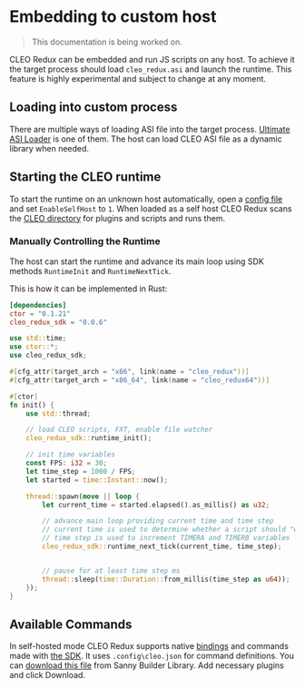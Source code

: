 # Embedding to custom host

> This documentation is being worked on.

CLEO Redux can be embedded and run JS scripts on any host. To achieve it the target process should load `cleo_redux.asi` and launch the runtime. This feature is highly experimental and subject to change at any moment.

## Loading into custom process

There are multiple ways of loading ASI file into the target process. [Ultimate ASI Loader](https://github.com/ThirteenAG/Ultimate-ASI-Loader/releases) is one of them. The host can load CLEO ASI file as a dynamic library when needed.

## Starting the CLEO runtime

To start the runtime on an unknown host automatically, open a [config file](./config.md) and set `EnableSelfHost` to `1`. When loaded as a self host CLEO Redux scans the [CLEO directory](./cleo-directory.md) for plugins and scripts and runs them.

### Manually Controlling the Runtime

The host can start the runtime and advance its main loop using SDK methods `RuntimeInit` and `RuntimeNextTick`.

This is how it can be implemented in Rust:

```toml
[dependencies]
ctor = "0.1.21"
cleo_redux_sdk = "0.0.6"
```

```rust
use std::time;
use ctor::*;
use cleo_redux_sdk;

#[cfg_attr(target_arch = "x86", link(name = "cleo_redux"))]
#[cfg_attr(target_arch = "x86_64", link(name = "cleo_redux64"))]

#[ctor]
fn init() {
    use std::thread;

    // load CLEO scripts, FXT, enable file watcher
    cleo_redux_sdk::runtime_init();

    // init time variables
    const FPS: i32 = 30;
    let time_step = 1000 / FPS;
    let started = time::Instant::now();

    thread::spawn(move || loop {
        let current_time = started.elapsed().as_millis() as u32;

        // advance main loop providing current time and time step
        // current time is used to determine whether a script should "wake up" after wait command
        // time step is used to increment TIMERA and TIMERB variables
        cleo_redux_sdk::runtime_next_tick(current_time, time_step);


        // pause for at least time step ms
        thread::sleep(time::Duration::from_millis(time_step as u64));
    });
}
```

## Available Commands

In self-hosted mode CLEO Redux supports native [bindings](./js-bindings.md) and commands made with [the SDK](./using-sdk.md). It uses `.config\cleo.json` for command definitions. You can [download this file](https://library.sannybuilder.com/#/sa/generate) from Sanny Builder Library. Add necessary plugins and click Download.

